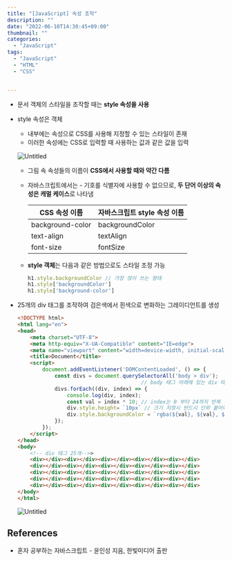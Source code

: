 ```yaml
---
title: "[JavaScript] 속성 조작"
description: ""
date: "2022-06-10T14:30:45+09:00"
thumbnail: ""
categories:
  - "JavaScript"
tags:
  - "JavaScript"
  - "HTML"
  - "CSS"


---
```

<!--more-->

- 문서 객체의 스타일을 조작할 때는 **style 속성을 사용**
- style 속성은 객체
    - 내부에는 속성으로 CSS를 사용해 지정할 수 있는 스타일이 존재
    - 이러한 속성에는 CSS로 입력할 때 사용하는 값과 같은 값을 입력
    
    ![Untitled](/images/lang_javascript/study_1/JavaScript_스타일_조작/Untitled.png)
    
    - 그림 속 속성들의 이름이 **CSS에서 사용할 때와 약간 다름**
    - 자바스크립트에서는 - 기호를 식별자에 사용할 수 없으므로, **두 단어 이상의 속성은 캐멀 케이스**로 나타냄
        
        
        | CSS 속성 이름 | 자바스크립트 style 속성 이름 |
        | --- | --- |
        | background-color | backgroundColor |
        | text-align | textAlign |
        | font-size | fontSize |
    - **style 객체**는 다음과 같은 방법으로도 스타일 조정 가능
        
        ```jsx
        h1.style.backgroundColor // 가장 많이 쓰는 형태
        h1.style['backgroundColor']
        h1.style['background-color']
        ```
        

- 25개의 div 태그를 조작하여 검은색에서 흰색으로 변화하는 그레이디언트를 생성
    
    ```html
    <!DOCTYPE html>
    <html lang="en">
    <head>
        <meta charset="UTF-8">
        <meta http-equiv="X-UA-Compatible" content="IE=edge">
        <meta name="viewport" content="width=device-width, initial-scale=1.0">
        <title>Document</title>
        <script>
            document.addEventListener('DOMContentLoaded', () => {
                const divs = document.querySelectorAll('body > div');
                                            // body 태그 아래에 있는 div 태그를 선택
                divs.forEach((div, index) => {
                    console.log(div, index);
                    const val = index * 10; // index는 0 부터 24까지 반복
                    div.style.height= `10px` // 크기 지정시 반드시 단위 붙어야함
                    div.style.backgroundColor = `rgba(${val}, ${val}, ${val})`
                });
            });
        </script>
    </head>
    <body>
        <!-- div 태그 25개-->>
        <div></div><div></div><div></div><div></div><div></div>
        <div></div><div></div><div></div><div></div><div></div>
        <div></div><div></div><div></div><div></div><div></div>
        <div></div><div></div><div></div><div></div><div></div>
        <div></div><div></div><div></div><div></div><div></div>
    </body>
    </html>
    ```
    
    ![Untitled](/images/lang_javascript/study_1/JavaScript_스타일_조작/Untitled%201.png)
    

## References

- 혼자 공부하는 자바스크립트 - 윤인성 지음, 한빛미디어 출판